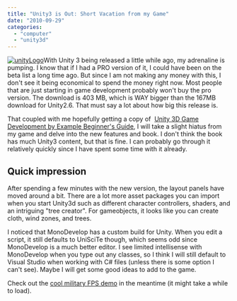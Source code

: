 ```yaml
---
title: "Unity3 is Out: Short Vacation from my Game"
date: "2010-09-29"
categories: 
  - "computer"
  - "unity3d"
---
```


[![](/images/unityLogo.jpg "unityLogo")](http://blog.scottpetrovic.com/wp-content/uploads/2009/06/unityLogo.jpg)With Unity 3 being released a little while ago, my adrenaline is pumping. I know that if I had a PRO version of it, I could have been on the beta list a long time ago. But since I am not making any money with this, I don't see it being economical to spend the money right now. Most people that are just starting in game development probably won't buy the pro version. The download is 403 MB, which is WAY bigger than the 167MB download for Unity2.6. That must say a lot about how big this release is.

That coupled with me hopefully getting a copy of  [Unity 3D Game Development by Example Beginner's Guide](https://www.packtpub.com/unity-3d-game-development-by-example-beginners-guide/book), I will take a slight hiatus from my game and delve into the new features and book. I don't think the book has much Unity3 content, but that is fine. I can probably go through it relatively quickly since I have spent some time with it already.

## Quick impression

After spending a few minutes with the new version, the layout panels have moved around a bit. There are a lot more asset packages you can import when you start Unity3d such as different character controllers, shaders, and an intriguing "tree creator". For gameobjects, it looks like you can create cloth, wind zones, and trees.

I noticed that MonoDevelop has a custom build for Unity. When you edit a script, it still defaults to UniSciTe though, which seems odd since MonoDevelop is a much better editor. I see limited intellisense with MonoDevelop when you type out any classes, so I think I will still default to Visual Studio when working with C# files (unless there is some option I can't see). Maybe I will get some good ideas to add to the game.

Check out the [cool military FPS demo](http://unity3d.com/gallery/live-demos/index.html#bootcamp) in the meantime (it might take a while to load).
